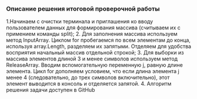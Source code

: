 ### Описание решения итоговой проверочной работы
1.Начинаем с очистки терминала и приглашения ко вводу пользователем данных для формирования массива (считываем их с примением команды split);
2. Для заполнения массива используем метод InputArray. Циклом for пробегаемся по всем элементам до конца, используя array.Length, разделяем их запятыми. Отделяем для удобства восприятия начальный массив отдельной строкой;
3. Для выборки из массива элементов длиной 3 и менее символов используем метод ReleaseArray. Вводим вспомогательную переменную j, равную длине элемента. Цикл for дополняем условием, что если длина элемента j менее 4 (следовательно, до трех символов включительно), этот элемент выводится в консоль и отделяется запятой. 
4. Алгоритм решения задачи доступен в GitHub